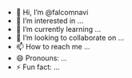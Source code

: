 - 👋 Hi, I’m @falcomnavi
- 👀 I’m interested in ...
- 🌱 I’m currently learning ...
- 💞️ I’m looking to collaborate on ...
- 📫 How to reach me ...
- 😄 Pronouns: ...
- ⚡ Fun fact: ...

<!---
falcomnavi/falcomnavi is a ✨ special ✨ repository because its `README.md` (this file) appears on your GitHub profile.
You can click the Preview link to take a look at your changes.
--->

